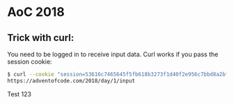 # AoC 2018

## Trick with curl:
You need to be logged in to receive input data. 
Curl works if you pass the session cookie: 
```bash
$ curl --cookie "session=53616c7465645f5fb618b3273f1d40f2e956c7bbd8a2bfbd4399e3d9746d25ac715c11e518d84ab27b0932ce8e1bb83a" \
https://adventofcode.com/2018/day/1/input
```
Test 123
